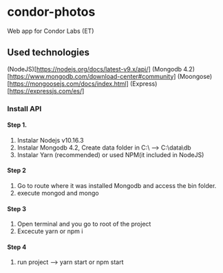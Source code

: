 # condor-photos
Web app for Condor Labs (ET)

## Used technologies

(NodeJS)[https://nodejs.org/docs/latest-v9.x/api/]
(Mongodb 4.2)[https://www.mongodb.com/download-center#community]
(Moongose)[https://mongoosejs.com/docs/index.html]
(Express)[https://expressjs.com/es/]

### Install API 

#### Step 1.
1. Instalar Nodejs v10.16.3 
2. Instalar Mongodb 4.2,  Create data folder in C:\  -->  C:\data\db
3. Instalar Yarn (recommended) or used NPM(it included in NodeJS)

#### Step 2
1. Go to route where it was installed Mongodb and access the bin folder.
2. execute mongod and mongo

#### Step 3

1. Open terminal and you go to root of the project
2. Excecute yarn or npm i

#### Step 4
1. run project -->  yarn start or npm start 
